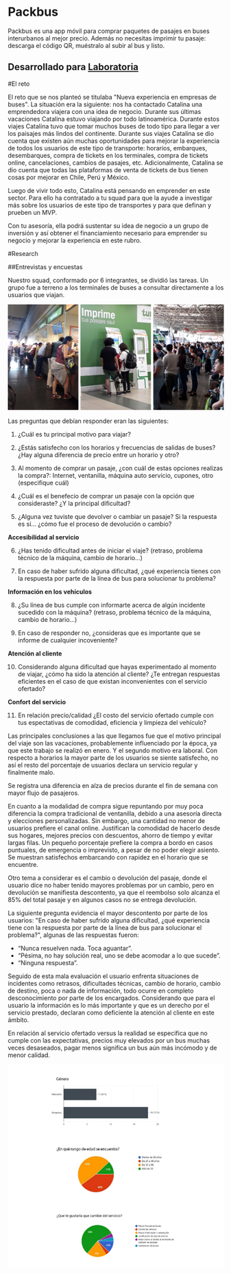 # Packbus

Packbus es una app móvil para comprar paquetes de pasajes en buses interurbanos al mejor precio. Además no necesitas imprimir tu pasaje: descarga el código QR, muéstralo al subir al bus y listo.



## Desarrollado para [Laboratoria](http://laboratoria.la)

#El reto

El reto que se nos planteó se titulaba "Nueva experiencia en empresas de buses". La situación era la siguiente: nos ha contactado Catalina una emprendedora viajera con una idea de negocio. Durante sus últimas vacaciones Catalina estuvo viajando por todo latinoamérica. Durante estos viajes Catalina tuvo que tomar muchos buses de todo tipo para llegar a ver los paisajes más lindos del continente. Durante sus viajes Catalina se dio cuenta que existen aún muchas oportunidades para mejorar la experiencia de todos los usuarios de este tipo de transporte: horarios, embarques, desembarques, compra de tickets en los terminales, compra de tickets online, cancelaciones, cambios de pasajes, etc. Adicionalmente, Catalina se dio cuenta que todas las plataformas de venta de tickets de bus tienen cosas por mejorar en Chile, Perú y México.

Luego de vivir todo esto, Catalina está pensando en emprender en este sector. Para ello ha contratado a tu squad para que la ayude a investigar más sobre los usuarios de este tipo de transportes y para que definan y prueben un MVP.

Con tu asesoría, ella podrá sustentar su idea de negocio a un grupo de inversión y así obtener el financiamiento necesario para emprender su negocio y mejorar la experiencia en este rubro.

#Research

##Entrevistas y encuestas

Nuestro squad, conformado por 6 integrantes, se dividió las tareas. Un grupo fue a terreno a los terminales de buses a consultar directamente a los usuarios que viajan.

![Terminal](assets/img/fotos-terminales.jpg)

Las preguntas que debían responder eran las siguientes:

1. ¿Cuál es tu principal motivo para viajar?

2. ¿Estás satisfecho con los horarios y frecuencias de salidas de buses? ¿Hay alguna diferencia de precio entre un horario y otro?

3. Al momento de comprar un pasaje, ¿con cuál de estas opciones realizas la compra?: Internet, ventanilla, máquina auto servicio, cupones, otro (especifique cuál)

4. ¿Cuál es el benefecio de comprar un pasaje con la opción que consideraste? ¿Y la principal dificultad?

5. ¿Alguna vez tuviste que devolver o cambiar un pasaje? Si la respuesta es sí... ¿cómo fue el proceso de devolución o cambio?

**Accesibilidad al servicio**

6. ¿Has tenido dificultad antes de iniciar el viaje? (retraso, problema técnico de la máquina, cambio de horario...)

7. En caso de haber sufrido alguna dificultad, ¿qué experiencia tienes con la respuesta por parte de la línea de bus para solucionar tu problema?

**Información en los vehículos**

8. ¿Su línea de bus cumple con informarte acerca de algún incidente sucedido con la máquina? (retraso, problema técnico de la máquina, cambio de horario...)

9. En caso de responder no, ¿consideras que es importante que se informe de cualquier incoveniente?

**Atención al cliente**

10. Considerando alguna dificultad que hayas experimentado al momento de viajar, ¿cómo ha sido la atención al cliente? ¿Te entregan respuestas eficientes en el caso de que existan inconvenientes con el servicio ofertado?

**Confort del servicio**

11. En relación precio/calidad ¿El costo del servicio ofertado cumple con tus espectativas de comodidad, eficiencia y limpieza del vehículo?

Las principales conclusiones a las que llegamos fue que el motivo principal del viaje son las vacaciones, probablemente influenciado por la época, ya que este trabajo se realizó en enero. Y el segundo motivo era laboral.
Con respecto a horarios la mayor parte de los usuarios se siente satisfecho, no así el resto del porcentaje de usuarios declara un servicio regular y finalmente malo.

Se registra una diferencia en alza de precios durante el fin de semana con mayor flujo de pasajeros.

En cuanto a la modalidad de compra sigue repuntando por muy poca diferencia la compra tradicional de ventanilla, debido a una asesoría directa y elecciones personalizadas. Sin embargo, una cantidad no menor de usuarios prefiere el canal online. Justifican la comodidad de hacerlo desde sus hogares, mejores precios con descuentos, ahorro de tiempo y evitar largas filas. Un pequeño porcentaje prefiere la compra a bordo en casos puntuales, de emergencia o imprevisto, a pesar de no poder elegir asiento. Se muestran satisfechos embarcando con rapidez en el horario que se encuentre.

Otro tema a considerar es el cambio o devolución del pasaje, donde el usuario dice no haber tenido mayores problemas por un cambio, pero en devolución se manifiesta descontento, ya que el reembolso solo alcanza el 85% del total pasaje y en algunos casos no se entrega devolución.

La siguiente pregunta evidencia el mayor descontento por parte de los usuarios: "En caso de haber sufrido alguna dificultad, ¿qué experiencia tiene con la respuesta por parte de la línea de bus para solucionar el problema?", algunas de las respuestas fueron:
- “Nunca resuelven nada. Toca aguantar”.
- “Pésima, no hay solución real, uno se debe acomodar a lo que sucede”.
- “Ninguna respuesta”.

Seguido de esta mala evaluación el usuario enfrenta situaciones de incidentes como retrasos, dificultades técnicas, cambio de horario, cambio de destino, poca o nada de información, todo ocurre en completo desconocimiento por parte de los encargados. Considerando que para el usuario la información es lo más importante y que es un derecho por el servicio prestado, declaran como deficiente la atención al cliente en este ámbito.

En relación al servicio ofertado versus la realidad se especifica que no cumple con las expectativas, precios muy elevados por un bus muchas veces desaseados, pagar menos significa un bus aún más incómodo y de menor calidad.

 ![Encuestas](assets/img/encuestas.jpg)



